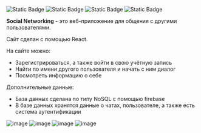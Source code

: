![Static Badge](https://img.shields.io/badge/React-blue?style=for-the-badge&logo=React&labelColor=black&color=blue)
![Static Badge](https://img.shields.io/badge/Firebase-blue?style=for-the-badge&logo=Firebase&labelColor=%231a73e8&color=%231a73e8)
![Static Badge](https://img.shields.io/badge/Tailwind%20CSS-blue?style=for-the-badge&logo=TailWindcss&labelColor=%230b1120&color=%230b1120)
![Static Badge](https://img.shields.io/badge/typescript-black?style=for-the-badge&logo=typescript&logoColor=white&color=%233178c6)


**Social Networking** - это веб-приложение для общения с другими пользователями.

Сайт сделан с помощью React.

На сайте можно:
- Зарегистрироваться, а также войти в свою учётную запись
- Найти по имени другого пользователя и начать с ним диалог
- Посмотреть информацию о себе

Дополнительные данные:
- База данных сделана по типу NoSQL с помощью firebase
- В базе данных хранятся данные о чатах, пользователе, а также есть система аутентификации

![image](https://github.com/AddBlockk/Social-Networking/assets/121123133/925a9969-0b23-410e-9a62-fa877537a44b)
![image](https://github.com/AddBlockk/Social-Networking/assets/121123133/26ced02e-dacd-43a0-a0ab-222edc312023)
![image](https://github.com/AddBlockk/Social-Networking/assets/121123133/82eb5e19-ddfc-4023-aca3-d326dc01b432)
![image](https://github.com/AddBlockk/Social-Networking/assets/121123133/2149e5ee-6ee4-4522-ae85-d2e55064311f)
